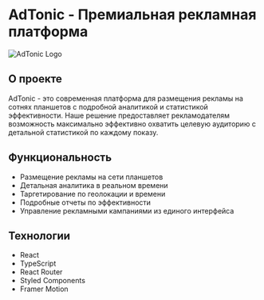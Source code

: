 # AdTonic - Премиальная рекламная платформа

![AdTonic Logo](/public/assets/AdTON1c_token1.png)

## О проекте

AdTonic - это современная платформа для размещения рекламы на сотнях планшетов с подробной аналитикой и статистикой эффективности. Наше решение предоставляет рекламодателям возможность максимально эффективно охватить целевую аудиторию с детальной статистикой по каждому показу.

## Функциональность

- Размещение рекламы на сети планшетов
- Детальная аналитика в реальном времени
- Таргетирование по геолокации и времени
- Подробные отчеты по эффективности
- Управление рекламными кампаниями из единого интерфейса

## Технологии

- React
- TypeScript
- React Router
- Styled Components
- Framer Motion
